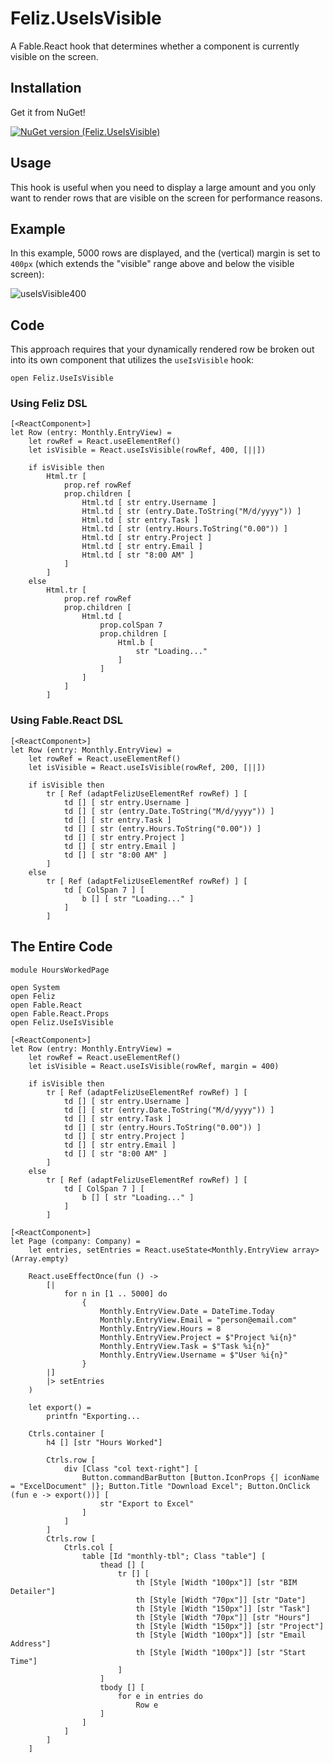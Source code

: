 # Feliz.UseIsVisible
A Fable.React hook that determines whether a component is currently visible on the screen.

## Installation
Get it from NuGet!

[![NuGet version (Feliz.UseIsVisible)](https://img.shields.io/nuget/v/Feliz.UseIsVisible.svg?style=flat-square)](https://www.nuget.org/packages/Feliz.UseIsVisible/)

## Usage
This hook is useful when you need to display a large amount and you only want to render rows that are visible on the screen for performance reasons.

## Example
In this example, 5000 rows are displayed, and the (vertical) margin is set to `400px` (which extends the "visible" range above and below the visible screen):

![useIsVisible400](https://user-images.githubusercontent.com/1030435/164080936-41549b1c-e95e-4e43-ae06-4fe469e3fdca.gif)


## Code

This approach requires that your dynamically rendered row be broken out into its own component that utilizes the `useIsVisible` hook:

```F#
open Feliz.UseIsVisible
```

### Using Feliz DSL

```F#
[<ReactComponent>]
let Row (entry: Monthly.EntryView) = 
    let rowRef = React.useElementRef()
    let isVisible = React.useIsVisible(rowRef, 400, [||])

    if isVisible then
        Html.tr [
            prop.ref rowRef
            prop.children [
                Html.td [ str entry.Username ]
                Html.td [ str (entry.Date.ToString("M/d/yyyy")) ]
                Html.td [ str entry.Task ]
                Html.td [ str (entry.Hours.ToString("0.00")) ]
                Html.td [ str entry.Project ]
                Html.td [ str entry.Email ]
                Html.td [ str "8:00 AM" ]
            ]
        ]
    else
        Html.tr [
            prop.ref rowRef            
            prop.children [
                Html.td [
                    prop.colSpan 7
                    prop.children [
                        Html.b [
                            str "Loading..."
                        ]
                    ]
                ]
            ]
        ]

```

### Using Fable.React DSL

```F#
[<ReactComponent>]
let Row (entry: Monthly.EntryView) = 
    let rowRef = React.useElementRef()
    let isVisible = React.useIsVisible(rowRef, 200, [||])

    if isVisible then
        tr [ Ref (adaptFelizUseElementRef rowRef) ] [
            td [] [ str entry.Username ]
            td [] [ str (entry.Date.ToString("M/d/yyyy")) ]
            td [] [ str entry.Task ]
            td [] [ str (entry.Hours.ToString("0.00")) ]
            td [] [ str entry.Project ]
            td [] [ str entry.Email ]
            td [] [ str "8:00 AM" ]
        ]
    else
        tr [ Ref (adaptFelizUseElementRef rowRef) ] [
            td [ ColSpan 7 ] [
                b [] [ str "Loading..." ]
            ]
        ]
```

## The Entire Code

```F#
module HoursWorkedPage

open System
open Feliz
open Fable.React
open Fable.React.Props
open Feliz.UseIsVisible

[<ReactComponent>]
let Row (entry: Monthly.EntryView) = 
    let rowRef = React.useElementRef()
    let isVisible = React.useIsVisible(rowRef, margin = 400)

    if isVisible then
        tr [ Ref (adaptFelizUseElementRef rowRef) ] [
            td [] [ str entry.Username ]
            td [] [ str (entry.Date.ToString("M/d/yyyy")) ]
            td [] [ str entry.Task ]
            td [] [ str (entry.Hours.ToString("0.00")) ]
            td [] [ str entry.Project ]
            td [] [ str entry.Email ]
            td [] [ str "8:00 AM" ]
        ]
    else
        tr [ Ref (adaptFelizUseElementRef rowRef) ] [
            td [ ColSpan 7 ] [
                b [] [ str "Loading..." ]
            ]
        ]

[<ReactComponent>]
let Page (company: Company) =
    let entries, setEntries = React.useState<Monthly.EntryView array>(Array.empty)
    
    React.useEffectOnce(fun () ->
        [|
            for n in [1 .. 5000] do
                {
                    Monthly.EntryView.Date = DateTime.Today
                    Monthly.EntryView.Email = "person@email.com"
                    Monthly.EntryView.Hours = 8
                    Monthly.EntryView.Project = $"Project %i{n}"
                    Monthly.EntryView.Task = $"Task %i{n}"
                    Monthly.EntryView.Username = $"User %i{n}"
                }
        |]
        |> setEntries
    )

    let export() = 
        printfn "Exporting...

    Ctrls.container [
        h4 [] [str "Hours Worked"]

        Ctrls.row [
            div [Class "col text-right"] [
                Button.commandBarButton [Button.IconProps {| iconName = "ExcelDocument" |}; Button.Title "Download Excel"; Button.OnClick (fun e -> export())] [
                    str "Export to Excel"
                ]                    
            ]
        ]
        Ctrls.row [
            Ctrls.col [
                table [Id "monthly-tbl"; Class "table"] [
                    thead [] [
                        tr [] [
                            th [Style [Width "100px"]] [str "BIM Detailer"]
                            th [Style [Width "70px"]] [str "Date"]
                            th [Style [Width "150px"]] [str "Task"]
                            th [Style [Width "70px"]] [str "Hours"]
                            th [Style [Width "150px"]] [str "Project"]
                            th [Style [Width "100px"]] [str "Email Address"]
                            th [Style [Width "100px"]] [str "Start Time"]
                        ]
                    ]
                    tbody [] [
                        for e in entries do
                            Row e
                    ]
                ]
            ]
        ]
    ]

```
